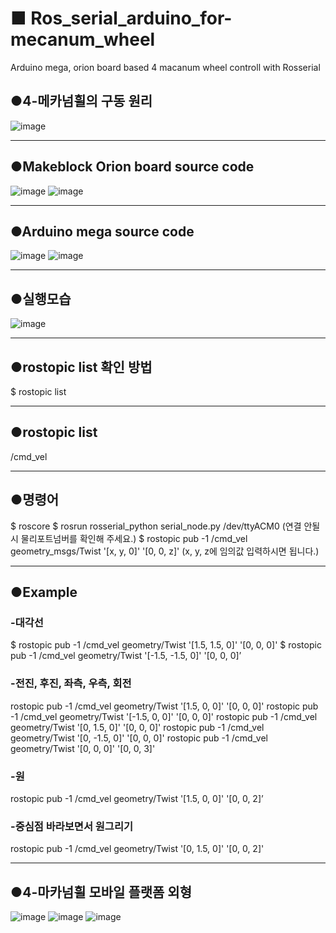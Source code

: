 # ■ Ros_serial_arduino_for-mecanum_wheel
Arduino mega, orion board based 4 macanum wheel controll with Rosserial

## ●4-메카넘휠의 구동 원리
![image](https://user-images.githubusercontent.com/47591345/61585646-ef9f8400-ab9b-11e9-9f16-69dfa768ac67.png)
***
## ●Makeblock Orion board source code
![image](https://user-images.githubusercontent.com/47591345/61575495-88d08b00-ab07-11e9-9902-d7ff17361987.png)
![image](https://user-images.githubusercontent.com/47591345/61575497-8b32e500-ab07-11e9-9502-5f3c8ed22fd6.png)
***
## ●Arduino mega source code
![image](https://user-images.githubusercontent.com/47591345/61575498-8e2dd580-ab07-11e9-8643-ceaf6b044970.png)
![image](https://user-images.githubusercontent.com/47591345/61696209-ebc45b00-ad6f-11e9-8814-ff437c86a412.png)


***
## ●실행모습
![image](https://user-images.githubusercontent.com/47591345/61575514-bc131a00-ab07-11e9-8c3e-f01eedcd168f.png)
***
## ●rostopic list 확인 방법
$ rostopic list
***
## ●rostopic list
/cmd_vel
***
## ●명령어
$ roscore
$ rosrun rosserial_python serial_node.py /dev/ttyACM0  (연결 안될 시 물리포트넘버를 확인해 주세요.)
$ rostopic pub -1 /cmd_vel geometry_msgs/Twist '[x, y, 0]' '[0, 0, z]' (x, y, z에 임의값 입력하시면 됩니다.)
***
## ●Example
### -대각선
$ rostopic pub -1 /cmd_vel geometry/Twist '[1.5, 1.5, 0]' '[0, 0, 0]'
$ rostopic pub -1 /cmd_vel geometry/Twist '[-1.5, -1.5, 0]' '[0, 0, 0]’

### -전진, 후진, 좌측, 우측, 회전
rostopic pub -1 /cmd_vel geometry/Twist '[1.5, 0, 0]' '[0, 0, 0]'
rostopic pub -1 /cmd_vel geometry/Twist '[-1.5, 0, 0]' '[0, 0, 0]'
rostopic pub -1 /cmd_vel geometry/Twist '[0, 1.5, 0]' '[0, 0, 0]'
rostopic pub -1 /cmd_vel geometry/Twist '[0, -1.5, 0]' '[0, 0, 0]'
rostopic pub -1 /cmd_vel geometry/Twist '[0, 0, 0]' '[0, 0, 3]'

### -원
rostopic pub -1 /cmd_vel geometry/Twist '[1.5, 0, 0]' '[0, 0, 2]’

### -중심점 바라보면서 원그리기
rostopic pub -1 /cmd_vel geometry/Twist '[0, 1.5, 0]' '[0, 0, 2]'
***
## ●4-마카넘휠 모바일 플랫폼 외형
![image](https://user-images.githubusercontent.com/47591345/61575598-760a8600-ab08-11e9-99c9-1270fb560e30.png)
![image](https://user-images.githubusercontent.com/47591345/61575599-799e0d00-ab08-11e9-9c98-96c0aa66683d.png)
![image](https://user-images.githubusercontent.com/47591345/61575602-7dca2a80-ab08-11e9-8b31-99a4ee45b154.png)
